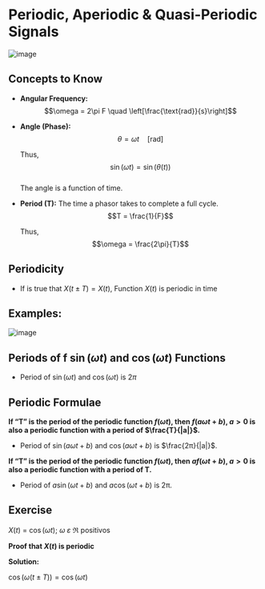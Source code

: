 # Periodic, Aperiodic & Quasi-Periodic Signals

![image](https://github.com/user-attachments/assets/6521884b-d974-4323-b1b4-a834de592a74)

## Concepts to Know  

- **Angular Frequency:**  
  $$\omega = 2\pi F \quad \left[\frac{\text{rad}}{s}\right]$$
  
- **Angle (Phase):**  
  $$\theta = \omega t \quad [\text{rad}]$$
  
  Thus,  
  $$\sin(\omega t) = \sin(\theta(t))$$  
  The angle is a function of time.

- **Period (T):** The time a phasor takes to complete a full cycle.  
  $$T = \frac{1}{F}$$
  
  Thus,  
  $$\omega = \frac{2\pi}{T}$$



## Periodicity

- If  is true that $X(t \pm T) = X(t)$, Function $X(t)$ is periodic in time

 ## Examples:

 ![image](https://github.com/user-attachments/assets/2de9761e-d5f8-48db-9532-951fb44e5eec)

## Periods of f $\sin(\omega t)$ and $\cos(\omega t)$ Functions

- Period of $\sin(\omega t)$ and $\cos(\omega t)$ is $2\pi$

## Periodic Formulae

**If “T” is the period of the periodic function $f(\omega t)$, then $f (a\omega t + b)$, $a>0$ is also a periodic function with a period of $\frac{T}{|a|}$.**

- Period of $\sin(a\omega t + b)$ and $\cos(a\omega t + b)$ is $\frac{2π}{|a|}$.

**If “T” is the period of the periodic function $f(\omega t)$, then $af(\omega t + b)$, $a>0$ is also a periodic function with a period of T.**

- Period of $a\sin(\omega t + b)$ and $a\cos(\omega t + b)$ is 2π.

## Exercise

$X(t)$ = $\cos(\omega t)$; $\omega$ $\varepsilon$ $\Re$ positivos

**Proof that $X(t)$ is periodic**

**Solution:**

$\cos(\omega (t \pm T)) = \cos(\omega t)$
